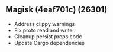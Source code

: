 ## Magisk (4eaf701c) (26301)
- Address clippy warnings
- Fix proto read and write
- Cleanup persist props code
- Update Cargo dependencies
